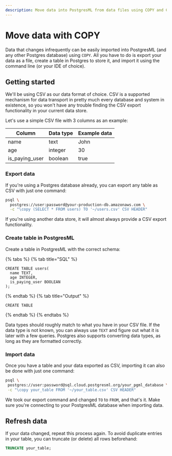 ```yaml
---
description: Move data into PostgresML from data files using COPY and CSV.
---
```


# Move data with COPY

Data that changes infrequently can be easily imported into PostgresML (and any other Postgres database) using `COPY`. All you have to do is export your data as a file, create a table in Postgres to store it, and import it using the command line (or your IDE of choice).

## Getting started

We'll be using CSV as our data format of choice. CSV is a supported mechanism for data transport in pretty much every database and system in existence, so you won't have any trouble finding the CSV export functionality in your current data store.

Let's use a simple CSV file with 3 columns as an example:

| Column           | Data type | Example data |
| ---------------- | --------- | ------- |
| name             | text      | John    |
| age              | integer   | 30      |
| is\_paying\_user | boolean   | true    |

### Export data

If you're using a Postgres database already, you can export any table as CSV with just one command:

```bash
psql \
  postgres://user:password@your-production-db.amazonaws.com \
  -c "\copy (SELECT * FROM users) TO '~/users.csv' CSV HEADER"
```

If you're using another data store, it will almost always provide a CSV export functionality.

### Create table in PostgresML

Create a table in PostgresML with the correct schema:

{% tabs %}
{% tab title="SQL" %}

```postgresql
CREATE TABLE users(
  name TEXT,
  age INTEGER,
  is_paying_user BOOLEAN
);
```

{% endtab %}
{% tab title="Output" %}

```
CREATE TABLE
```

{% endtab %}
{% endtabs %}

Data types should roughly match to what you have in your CSV file. If the data type is not known, you can always use `TEXT` and figure out what it is later with a few queries. Postgres also supports converting data types, as long as they are formatted correctly.

### Import data

Once you have a table and your data exported as CSV, importing it can also be done with just one command:

```bash
psql \
 postgres://user:password@sql.cloud.postgresml.org/your_pgml_database \
 -c "\copy your_table FROM '~/your_table.csv' CSV HEADER"
```

We took our export command and changed `TO` to `FROM`, and that's it. Make sure you're connecting to your PostgresML database when importing data.

## Refresh data

If your data changed, repeat this process again. To avoid duplicate entries in your table, you can truncate (or delete) all rows beforehand:

```sql
TRUNCATE your_table;
```
